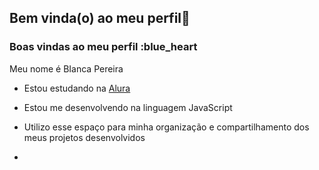 ## Bem vinda(o) ao meu perfil🫶

### Boas vindas ao meu perfil :blue_heart

Meu nome é BIanca Pereira

- Estou estudando na [Alura](https://www.alura.com.br)
- Estou me desenvolvendo na linguagem JavaScript
- Utilizo esse espaço para minha organização e compartilhamento dos meus projetos desenvolvidos

- 
